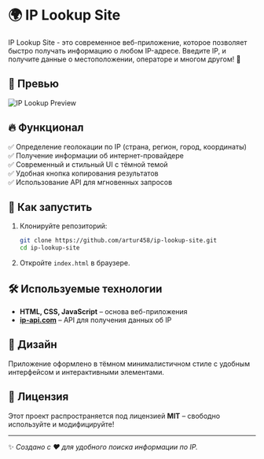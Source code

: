 # 🌍 IP Lookup Site

IP Lookup Site - это современное веб-приложение, которое позволяет быстро получать информацию о любом IP-адресе. Введите IP, и получите данные о местоположении, операторе и многом другом! 🚀

## 📸 Превью
![IP Lookup Preview](https://via.placeholder.com/800x400?text=IP+Lookup+Preview)

## 🔥 Функционал
✅ Определение геолокации по IP (страна, регион, город, координаты)  
✅ Получение информации об интернет-провайдере  
✅ Современный и стильный UI с тёмной темой  
✅ Удобная кнопка копирования результатов  
✅ Использование API для мгновенных запросов  

## 🚀 Как запустить

1. Клонируйте репозиторий:
   ```bash
   git clone https://github.com/artur458/ip-lookup-site.git
   cd ip-lookup-site
   ```
2. Откройте `index.html` в браузере.

## 🛠️ Используемые технологии
- **HTML, CSS, JavaScript** – основа веб-приложения
- **[ip-api.com](http://ip-api.com)** – API для получения данных об IP

## 🎨 Дизайн
Приложение оформлено в тёмном минималистичном стиле с удобным интерфейсом и интерактивными элементами.

## 📄 Лицензия
Этот проект распространяется под лицензией **MIT** – свободно используйте и модифицируйте!

---
✨ _Создано с ❤️ для удобного поиска информации по IP._
